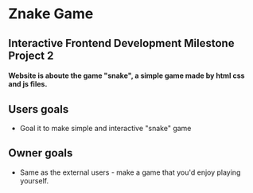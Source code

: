 # **Znake Game** 
## Interactive Frontend Development Milestone Project 2
#### Website is aboute the game "snake", a simple game made by html css and js files. 

## Users goals

* Goal it to make simple and interactive "snake" game

## Owner goals
* Same as the external users - make a game that you'd enjoy playing yourself.
